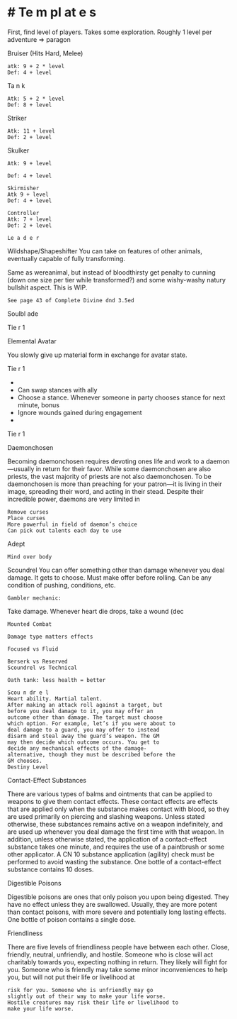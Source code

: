 # # Te m pl at e s

First, find level of players. Takes some
exploration. Roughly 1 level per adventure =>
paragon

Bruiser (Hits Hard, Melee)

```
atk: 9 + 2 * level
Def: 4 + level
```

Ta n k

```
Atk: 5 + 2 * level
Def: 8 + level
```

Striker

```
Atk: 11 + level
Def: 2 + level
```

Skulker

```
Atk: 9 + level
```

```
Def: 4 + level
```

```
Skirmisher
Atk 9 + level
Def: 4 + level
```

```
Controller
Atk: 7 + level
Def: 2 + level
```

```
Le a d e r
```

Wildshape/Shapeshifter
You can take on features of other animals,
eventually capable of fully transforming.

Same as wereanimal, but instead of bloodthirsty
get penalty to cunning (down one size per tier while
transformed?) and some wishy-washy natury bullshit
aspect. This is WIP.

```
See page 43 of Complete Divine dnd 3.5ed
```

Soulbl ade

Tie r 1

Elemental Avatar

You slowly give up material form in exchange
for avatar state.

Tie r 1

-
- Can swap stances with ally
- Choose a stance. Whenever someone in party
  chooses stance for next minute, bonus
- Ignore wounds gained during engagement
-

Tie r 1

Daemonchosen

Becoming daemonchosen requires devoting ones
life and work to a daemon—usually in return for
their favor. While some daemonchosen are also
priests, the vast majority of priests are not also
daemonchosen. To be daemonchosen is more than
preaching for your patron—it is living in their image,
spreading their word, and acting in their stead.
Despite their incredible power, daemons are very
limited in

```
Remove curses
Place curses
More powerful in field of daemon’s choice
Can pick out talents each day to use
```

Adept

```
Mind over body
```

Scoundrel
You can offer something other than damage
whenever you deal damage. It gets to choose. Must
make offer before rolling. Can be any condition of
pushing, conditions, etc.

```
Gambler mechanic:
```

Take damage. Whenever heart die drops, take a
wound (dec

```
Mounted Combat
```

```
Damage type matters effects
```

```
Focused vs Fluid
```

```
Berserk vs Reserved
Scoundrel vs Technical
```

```
Oath tank: less health = better
```

```
Scou n dr e l
Heart ability. Martial talent.
After making an attack roll against a target, but
before you deal damage to it, you may offer an
outcome other than damage. The target must choose
which option. For example, let’s if you were about to
deal damage to a guard, you may offer to instead
disarm and steal away the guard’s weapon. The GM
may then decide which outcome occurs. You get to
decide any mechanical effects of the damage-
alternative, though they must be described before the
GM chooses.
Destiny Level
```

Contact-Effect Substances

There are various types of balms and ointments
that can be applied to weapons to give them contact
effects. These contact effects are effects that are
applied only when the substance makes contact with
blood, so they are used primarily on piercing and
slashing weapons.
Unless stated otherwise, these substances
remains active on a weapon indefinitely, and are
used up whenever you deal damage the first time
with that weapon.
In addition, unless otherwise stated, the
application of a contact-effect substance takes one
minute, and requires the use of a paintbrush or some
other applicator. A CN 10 substance application
(agility) check must be performed to avoid wasting
the substance.
One bottle of a contact-effect substance contains
10 doses.

Digestible Poisons

Digestible poisons are ones that only poison you
upon being digested. They have no effect unless they
are swallowed. Usually, they are more potent than
contact poisons, with more severe and potentially
long lasting effects.
One bottle of poison contains a single dose.

Friendliness

There are five levels of friendliness people have
between each other. Close, friendly, neutral,
unfriendly, and hostile. Someone who is close will
act charitably towards you, expecting nothing in
return. They likely will fight for you. Someone who
is friendly may take some minor inconveniences to
help you, but will not put their life or livelihood at

```
risk for you. Someone who is unfriendly may go
slightly out of their way to make your life worse.
Hostile creatures may risk their life or livelihood to
make your life worse.
```
